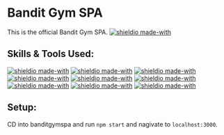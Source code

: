 # Bandit Gym SPA

This is the official Bandit Gym SPA.
[![shieldio made-with](https://img.shields.io/badge/Hours_Log-19%20Hours-black)]()

## Skills & Tools Used:

[![shieldio made-with](https://img.shields.io/badge/Javascript-black?logo=javascript&style=for-the-badge)]()
[![shieldio made-with](https://img.shields.io/badge/NodeJS-black?logo=node.js&style=for-the-badge)](https://nodejs.org/)
[![shieldio made-with](https://img.shields.io/badge/MongoDB-black?logo=mongodb&style=for-the-badge)](https://www.mongodb.com/)
[![shieldio made-with](https://img.shields.io/badge/NPM-black?logo=npm&style=for-the-badge)](https://www.npmjs.com/)
[![shieldio made-with](https://img.shields.io/badge/React-black?logo=react&style=for-the-badge)]()
[![shieldio made-with](https://img.shields.io/badge/Firebase-black?logo=firebase&style=for-the-badge)](https://console.firebase.google.com/project/codecookprojectid01/overview)
[![shieldio made-with](https://img.shields.io/badge/Visual%20Studio%20Code-blue?logoColor=white&logo=visual-studio-code&style=for-the-badge)](https://code.visualstudio.com/)
[![shieldio made-with](https://img.shields.io/badge/Git--Fork-blue?logoColor=white&logo=git&style=for-the-badge)](https://git-fork.com/)
[![shieldio made-with](https://img.shields.io/badge/FireFox-blue?logoColor=white&logo=mozilla-firefox&style=for-the-badge)](https://firefox.com/)

## Setup:

CD into banditgymspa and run `npm start` and nagivate to `localhost:3000`.
